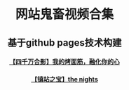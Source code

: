 <html>
 <head>
  </head>
    <body>
      <div style="width:100%;margin:0 auto">
        <p><h1><center>网站鬼畜视频合集</center></h1></p>
           <p><h2><center>基于github pages技术构建</center></h2></p>
             <p><h4><center><a href="4.html“>【哲学】waiting for love</center></h4></p>
               <p><h4><center><a href="5.html“>【四千万合影】我的烤面筋，融化你的心</center></h4></p>
                 <p><h4><center><a href="6.html“>【镇站之宝】跟我走吧别害怕</center></h4></p>
                   <p><h4><center><a href="7.html“>【镇站之宝】the nights</center></h4></p>
       </div>
   </body>
</html>

       
